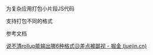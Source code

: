 为复杂应用打包小片段JS代码

支持打包不同的格式

















参考文档

[说不清rollup能输出哪6种格式😥差点被鄙视 - 掘金 (juejin.cn)](https://juejin.cn/post/7051236803344334862)